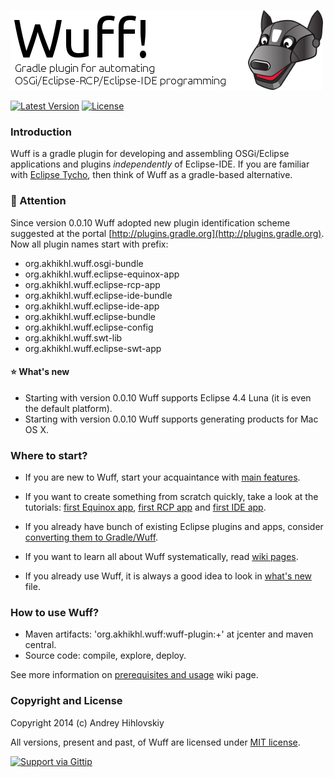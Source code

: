 ![Wuff logo](media/logo.png "Wuff logo")

[![Latest Version](http://img.shields.io/badge/latest_version-0.0.10-blue.svg)](https://github.com/akhikhl/gretty/tree/v0.0.10) 
[![License](http://img.shields.io/badge/license-MIT-ff69b4.svg)](#copyright-and-license)

### Introduction

Wuff is a gradle plugin for developing and assembling OSGi/Eclipse applications and plugins *independently* of Eclipse-IDE. If you are familiar with [Eclipse Tycho](https://www.eclipse.org/tycho/), then think of Wuff as a gradle-based alternative.

### :bell: Attention

Since version 0.0.10 Wuff adopted new plugin identification scheme suggested at the portal [http://plugins.gradle.org](http://plugins.gradle.org).
Now all plugin names start with prefix: 

- org.akhikhl.wuff.osgi-bundle
- org.akhikhl.wuff.eclipse-equinox-app
- org.akhikhl.wuff.eclipse-rcp-app
- org.akhikhl.wuff.eclipse-ide-bundle
- org.akhikhl.wuff.eclipse-ide-app
- org.akhikhl.wuff.eclipse-bundle
- org.akhikhl.wuff.eclipse-config
- org.akhikhl.wuff.swt-lib
- org.akhikhl.wuff.eclipse-swt-app

#### :star: What's new

- Starting with version 0.0.10 Wuff supports Eclipse 4.4 Luna (it is even the default platform).
- Starting with version 0.0.10 Wuff supports generating products for Mac OS X.

### Where to start?

- If you are new to Wuff, start your acquaintance with [main features](../../wiki/Main-features).

- If you want to create something from scratch quickly, take a look at the tutorials: 
[first Equinox app](../../wiki/Create-first-Equinox-app), [first RCP app](../../wiki/Create-first-RCP-app) and [first IDE app](../../wiki/Create-first-IDE-app).

- If you already have bunch of existing Eclipse plugins and apps, consider [converting them to Gradle/Wuff](../../wiki/Convert-existing-Eclipse-plugins-and-apps-to-Gradle).

- If you want to learn all about Wuff systematically, read [wiki pages](../../wiki).

- If you already use Wuff, it is always a good idea to look in [what's new](whatsnew.md) file.

### How to use Wuff?

- Maven artifacts: 'org.akhikhl.wuff:wuff-plugin:+' at jcenter and maven central.
- Source code: compile, explore, deploy.

See more information on [prerequisites and usage](../../wiki/Prerequisites-and-usage) wiki page.

### Copyright and License

Copyright 2014 (c) Andrey Hihlovskiy

All versions, present and past, of Wuff are licensed under [MIT license](LICENSE).

[![Support via Gittip](https://rawgithub.com/twolfson/gittip-badge/0.2.0/dist/gittip.png)](https://www.gittip.com/akhikhl/)
